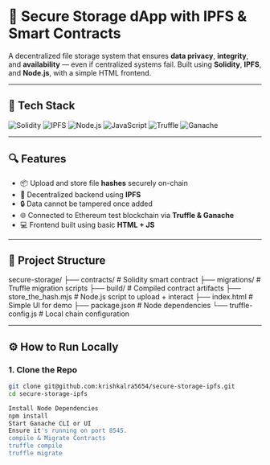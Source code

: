 # 🔐 Secure Storage dApp with IPFS & Smart Contracts

A decentralized file storage system that ensures **data privacy**, **integrity**, and **availability** — even if centralized systems fail. Built using **Solidity**, **IPFS**, and **Node.js**, with a simple HTML frontend.

---

## 🚀 Tech Stack

![Solidity](https://img.shields.io/badge/SmartContract-Solidity-blue)
![IPFS](https://img.shields.io/badge/Storage-IPFS-lightgrey)
![Node.js](https://img.shields.io/badge/Backend-Node.js-green)
![JavaScript](https://img.shields.io/badge/Script-JavaScript-yellow)
![Truffle](https://img.shields.io/badge/Framework-Truffle-8A2BE2)
![Ganache](https://img.shields.io/badge/LocalChain-Ganache-orange)

---

## 🔍 Features

- 📦 Upload and store file **hashes** securely on-chain
- 🧠 Decentralized backend using **IPFS**
- 🔒 Data cannot be tampered once added
- 🌐 Connected to Ethereum test blockchain via **Truffle & Ganache**
- 💻 Frontend built using basic **HTML + JS**

---

## 📁 Project Structure

secure-storage/
├── contracts/ # Solidity smart contract
├── migrations/ # Truffle migration scripts
├── build/ # Compiled contract artifacts
├── store_the_hash.mjs # Node.js script to upload + interact
├── index.html # Simple UI for demo
├── package.json # Node dependencies
└── truffle-config.js # Local chain configuration


---

## ⚙️ How to Run Locally

### 1. Clone the Repo

```bash
git clone git@github.com:krishkalra5654/secure-storage-ipfs.git
cd secure-storage-ipfs

Install Node Dependencies
npm install
Start Ganache CLI or UI
Ensure it's running on port 8545.
compile & Migrate Contracts
truffle compile
truffle migrate



